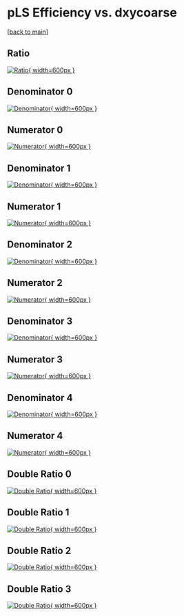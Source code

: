 # pLS Efficiency vs. dxycoarse

[[back to main](./)]



## Ratio

[![Ratio](../mtv/var/pLS_base_321_-1_eff_dxycoarse.png){ width=600px }](../mtv/var/pLS_base_321_-1_eff_dxycoarse.pdf)

## Denominator 0

[![Denominator](../mtv/den/pLS_base_321_-1_eff_dxycoarse_den0.png){ width=600px }](../mtv/den/pLS_base_321_-1_eff_dxycoarse_den0.pdf)

## Numerator 0

[![Numerator](../mtv/num/pLS_base_321_-1_eff_dxycoarse_num0.png){ width=600px }](../mtv/num/pLS_base_321_-1_eff_dxycoarse_num0.pdf)

## Denominator 1

[![Denominator](../mtv/den/pLS_base_321_-1_eff_dxycoarse_den1.png){ width=600px }](../mtv/den/pLS_base_321_-1_eff_dxycoarse_den1.pdf)

## Numerator 1

[![Numerator](../mtv/num/pLS_base_321_-1_eff_dxycoarse_num1.png){ width=600px }](../mtv/num/pLS_base_321_-1_eff_dxycoarse_num1.pdf)

## Denominator 2

[![Denominator](../mtv/den/pLS_base_321_-1_eff_dxycoarse_den2.png){ width=600px }](../mtv/den/pLS_base_321_-1_eff_dxycoarse_den2.pdf)

## Numerator 2

[![Numerator](../mtv/num/pLS_base_321_-1_eff_dxycoarse_num2.png){ width=600px }](../mtv/num/pLS_base_321_-1_eff_dxycoarse_num2.pdf)

## Denominator 3

[![Denominator](../mtv/den/pLS_base_321_-1_eff_dxycoarse_den3.png){ width=600px }](../mtv/den/pLS_base_321_-1_eff_dxycoarse_den3.pdf)

## Numerator 3

[![Numerator](../mtv/num/pLS_base_321_-1_eff_dxycoarse_num3.png){ width=600px }](../mtv/num/pLS_base_321_-1_eff_dxycoarse_num3.pdf)

## Denominator 4

[![Denominator](../mtv/den/pLS_base_321_-1_eff_dxycoarse_den4.png){ width=600px }](../mtv/den/pLS_base_321_-1_eff_dxycoarse_den4.pdf)

## Numerator 4

[![Numerator](../mtv/num/pLS_base_321_-1_eff_dxycoarse_num4.png){ width=600px }](../mtv/num/pLS_base_321_-1_eff_dxycoarse_num4.pdf)

## Double Ratio 0

[![Double Ratio](../mtv/ratio/pLS_base_321_-1_eff_dxycoarse_ratio0.png){ width=600px }](../mtv/ratio/pLS_base_321_-1_eff_dxycoarse_ratio0.pdf)

## Double Ratio 1

[![Double Ratio](../mtv/ratio/pLS_base_321_-1_eff_dxycoarse_ratio1.png){ width=600px }](../mtv/ratio/pLS_base_321_-1_eff_dxycoarse_ratio1.pdf)

## Double Ratio 2

[![Double Ratio](../mtv/ratio/pLS_base_321_-1_eff_dxycoarse_ratio2.png){ width=600px }](../mtv/ratio/pLS_base_321_-1_eff_dxycoarse_ratio2.pdf)

## Double Ratio 3

[![Double Ratio](../mtv/ratio/pLS_base_321_-1_eff_dxycoarse_ratio3.png){ width=600px }](../mtv/ratio/pLS_base_321_-1_eff_dxycoarse_ratio3.pdf)

